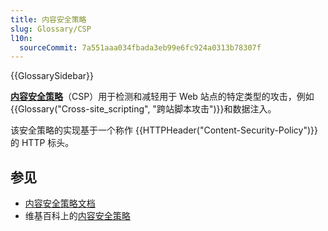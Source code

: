 ```yaml
---
title: 内容安全策略
slug: Glossary/CSP
l10n:
  sourceCommit: 7a551aaa034fbada3eb99e6fc924a0313b78307f
---
```


{{GlossarySidebar}}

[**内容安全策略**](/zh-CN/docs/Web/HTTP/CSP)（CSP）用于检测和减轻用于 Web 站点的特定类型的攻击，例如{{Glossary("Cross-site_scripting", "跨站脚本攻击")}}和数据注入。

该安全策略的实现基于一个称作 {{HTTPHeader("Content-Security-Policy")}} 的 HTTP 标头。

## 参见

- [内容安全策略文档](/zh-CN/docs/Web/HTTP/CSP)
- 维基百科上的[内容安全策略](https://zh.wikipedia.org/wiki/内容安全策略)
